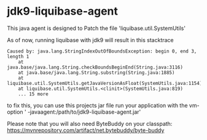 # jdk9-liquibase-agent

This java agent is designed to Patch the file 'liquibase.util.SystemUtils'

As of now, running liquibase with jdk9 will result in this stacktrace

```
Caused by: java.lang.StringIndexOutOfBoundsException: begin 0, end 3, length 1
	at java.base/java.lang.String.checkBoundsBeginEnd(String.java:3116)
	at java.base/java.lang.String.substring(String.java:1885)
	at liquibase.util.SystemUtils.getJavaVersionAsFloat(SystemUtils.java:1154)
	at liquibase.util.SystemUtils.<clinit>(SystemUtils.java:819)
	... 15 more	
```

to fix this, you can use this projects jar file run your application with the vm-option
' -javaagent:/path/to/jdk9-liquibase-agent.jar'

Please note that you will also need ByteBuddy on your classpath:
https://mvnrepository.com/artifact/net.bytebuddy/byte-buddy